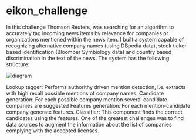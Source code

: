 # eikon_challenge


In this challenge Thomson Reuters, was searching for an algorithm to accurately tag incoming news items by relevance for companies or organizations mentioned within the news item. I built a system capable of recognizing alternative company names (using DBpedia data), stock ticker based identification (Bloomber Symbiology data) and country based discrimination in the text of the news. The system has the following structure:

![diagram](http://yasermartinez.com/blog/img/projects_thomson_reuter_diagram.png)

Lookup tagger: Performs authorithy driven mention detection, i.e. extracts with high recall possible mentions of company names.
Candidate generation: For each possible company mention several candidate companies are suggested
Features generation: For each mention-candidate company generate features.
Classifier: This component finds the correct candidates using the features.
One of the greatest challenges was to find data sources to augment the information about the list of companies complying with the accepted licenses.
